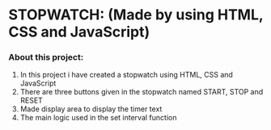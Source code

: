 # STOPWATCH: (Made by using HTML, CSS and JavaScript)

### About this project:
1. In this project i have created a stopwatch using HTML, CSS and JavaScript
2. There are three buttons given in the stopwatch named START, STOP and RESET
3. Made display area to display the timer text
4. The main logic used in the set interval function
